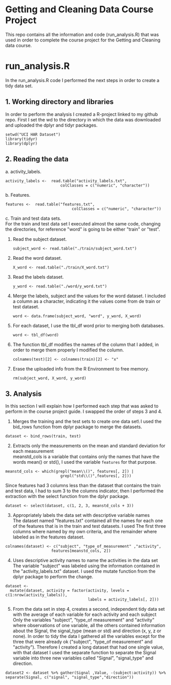 # Getting and Cleaning Data Course Project
This repo contains all the information and code (run_analysis.R) that was used in order to complete the course project for the Getting and Cleaning data course.

# run_analysis.R

In the run_analysis.R code I performed the next steps in order to create a tidy data set.

## 1. Working directory and libraries
In order to perform the analysis I created a R-project linked to my github repo. First I set the wd to the directory in which the data was downloaded and uploaded the dplyr and tidyr packages.

```
setwd("UCI HAR Dataset")
library(tidyr)
library(dplyr)
```

## 2. Reading the data

a.  activity_labels.
```
activity_labels <-  read.table("activity_labels.txt", 
                        colClasses = c("numeric", "character"))
```
b. Features.
```
features <-  read.table("features.txt", 
                             colClasses = c("numeric", "character"))
```
c. Train and test data sets.\
For the train and test data set I executed almost the same code, changing the directories, for reference "word" is going to be either    "train" or "test".
1. Read the subject dataset.
    ```
    subject_word <- read.table("./train/subject_word.txt")
    ```
2. Read the word dataset.
    ```
    X_word <- read.table("./train/X_word.txt")
    ```
3. Read the labels dataset.
    ```
    y_word <- read.table("./word/y_word.txt")
    ```
4. Merge the labels, subject and the values for the word dataset. I included a column as a character, indicating it the values come from de train or test dataset.
    ```
    word <- data.frame(subject_word, "word", y_word, X_word)
    ```
5. For each dataset, I use the tbl_df word prior to merging both databases.
    ```
    word <- tbl_df(word)
    ```
6. The function tbl_df modifies the names of the column that I added, in order to merge them properly I modified the column.
    ```
    colnames(test)[2] <- colnames(train)[2] <- "x"
    ```
7. Erase the uploaded info from the R Environment to free memory.
    ```
    rm(subject_word, X_word, y_word)
    ```

## 3. Analysis
In this section I will explain how I performed each step that was asked to perform in the course project guide. I swapped the order of steps 3 and 4.

1. Merges the training and the test sets to create one data set\ 
I used the bid_rows function from dplyr package to merge the datasets.
```
dataset <- bind_rows(train, test)
```
2. Extracts only the measurements on the mean and standard deviation for each measurement\
meanstd_cols is a variable that contains only the names that have the words mean() or std(), I used the variable `features` for that purpose.
```
meanstd_cols <- which(grepl("mean\\()", features[, 2]) | 
                        grepl("std\\()",features[, 2]))
```
Since features had 3 columns less than the dataset that contains the train and test data, I had to sum 3 to the columns indicator, then I performed the extraction with the select function from the dplyr package.
```
dataset <- select(dataset, c(1, 2, 3, meanstd_cols + 3))
```
3. Appropriately labels the data set with descriptive variable names\
The dataset named "features.txt" contained all the names for each one of the features that is in the train and test datasets. I used The first three columns where named by my own criteria, and the remainder where labeled as in the features dataset.
```
colnames(dataset) <- c("subject", "type_of_measurement" ,"activity", 
                    features[meanstd_cols, 2])
```
4. Uses descriptive activity names to name the activities in the data set\
The variable "subject" was labeled using the information contained in the "activity_labels.txt" dataset. I used the mutate function from the dplyr package to perform the change.
```
dataset <-
  mutate(dataset, activity = factor(activity, levels = c(1:nrow(activity_labels)), 
                                    labels = activity_labels[, 2]))
```
5. From the data set in step 4, creates a second, independent tidy data set with the average of each variable for each activity and each subject\
Only the variables "subject", "type_of measurement" and "activity" where observations of one variable, all the others contained information about the Signal, the signal_type (mean or std) and direction (x, y, z or none). In order to tidy the data I gathered all the variables except for the three that were already ok ("subject", "type_of measurement" and "activity"). Therefore I created a long dataset that had one single value, with that dataset I used the separate function to separate the Signal variable into three new variables called "Signal", "signal_type" and direction.
```
dataset2 <- dataset %>% gather(Signal ,Value, -(subject:activity)) %>% separate(Signal, c("signal", "signal_type","direction"))
```

